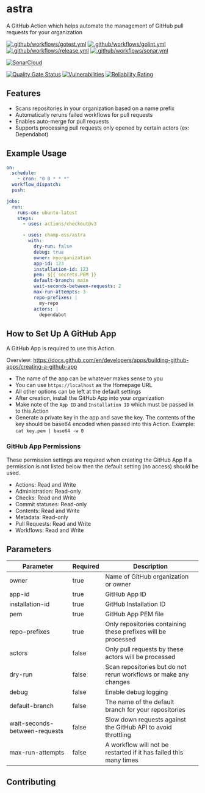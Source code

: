 # astra

A GitHub Action which helps automate the management of GitHub pull requests for your organization

[![.github/workflows/gotest.yml](https://github.com/champ-oss/astra/actions/workflows/gotest.yml/badge.svg?branch=main)](https://github.com/champ-oss/astra/actions/workflows/gotest.yml)
[![.github/workflows/golint.yml](https://github.com/champ-oss/astra/actions/workflows/golint.yml/badge.svg?branch=main)](https://github.com/champ-oss/astra/actions/workflows/golint.yml)
[![.github/workflows/release.yml](https://github.com/champ-oss/astra/actions/workflows/release.yml/badge.svg)](https://github.com/champ-oss/astra/actions/workflows/release.yml)
[![.github/workflows/sonar.yml](https://github.com/champ-oss/astra/actions/workflows/sonar.yml/badge.svg)](https://github.com/champ-oss/astra/actions/workflows/sonar.yml)

[![SonarCloud](https://sonarcloud.io/images/project_badges/sonarcloud-black.svg)](https://sonarcloud.io/summary/new_code?id=champ-oss_astra)

[![Quality Gate Status](https://sonarcloud.io/api/project_badges/measure?project=champ-oss_astra&metric=alert_status)](https://sonarcloud.io/summary/new_code?id=champ-oss_astra)
[![Vulnerabilities](https://sonarcloud.io/api/project_badges/measure?project=champ-oss_astra&metric=vulnerabilities)](https://sonarcloud.io/summary/new_code?id=champ-oss_astra)
[![Reliability Rating](https://sonarcloud.io/api/project_badges/measure?project=champ-oss_astra&metric=reliability_rating)](https://sonarcloud.io/summary/new_code?id=champ-oss_astra)

## Features
- Scans repositories in your organization based on a name prefix
- Automatically reruns failed workflows for pull requests
- Enables auto-merge for pull requests
- Supports processing pull requests only opened by certain actors (ex: Dependabot)

## Example Usage

```yaml
on:
  schedule:
    - cron: "0 0 * * *"
  workflow_dispatch:
  push:

jobs:
  run:
    runs-on: ubuntu-latest
    steps:
      - uses: actions/checkout@v3

      - uses: champ-oss/astra
        with:
          dry-run: false
          debug: true
          owner: myorganization
          app-id: 123
          installation-id: 123
          pem: ${{ secrets.PEM }}
          default-branch: main
          wait-seconds-between-requests: 2
          max-run-attempts: 3
          repo-prefixes: |
            my-repo
          actors: |
            dependabot
```

## How to Set Up A GitHub App
A GitHub App is required to use this Action.

Overview: https://docs.github.com/en/developers/apps/building-github-apps/creating-a-github-app

- The name of the app can be whatever makes sense to you
- You can use `https://localhost` as the Homepage URL
- All other options can be left at the default settings
- After creation, install the GitHub App into your organization
- Make note of the `App ID` and `Installation ID` which must be passed in to this Action
- Generate a private key in the app and save the key. The contents of the key should be base64 encoded when passed into this Action. Example: `cat key.pem | base64 -w 0`

### GitHub App Permissions

These permission settings are required when creating the GitHub App
If a permission is not listed below then the default setting (no access) should be used.

- Actions: Read and Write
- Administration: Read-only
- Checks: Read and Write
- Commit statuses: Read-only
- Contents: Read and Write
- Metadata:  Read-only
- Pull Requests: Read and Write
- Workflows: Read and Write

## Parameters
| Parameter | Required | Description |
| --- | --- | --- |
| owner | true | Name of GitHub organization or owner |
| app-id | true | GitHub App ID |
| installation-id | true | GitHub Installation ID |
| pem | true | GitHub App PEM file |
| repo-prefixes | true | Only repositories containing these prefixes will be processed |
| actors | false | Only pull requests by these actors will be processed |
| dry-run | false | Scan repositories but do not rerun workflows or make any changes |
| debug | false | Enable debug logging |
| default-branch | false | The name of the default branch for your repositories |
| wait-seconds-between-requests | false | Slow down requests against the GitHub API to avoid throttling |
| max-run-attempts | false | A workflow will not be restarted if it has failed this many times |


## Contributing

